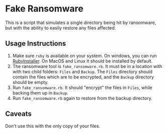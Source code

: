 # Fake Ransomware

This is a script that simulates a single directory being hit by ransomware, but with the ability to easily restore any files affected.

## Usage Instructions

1. Make sure `ruby` is available on your system. On windows, you can run [RubyInstaller](https://rubyinstaller.org/). On MacOS and Linux it should be installed by default.
2. The ransomware tool is `fake_ransomware.rb`. It must be in a location with with two child folders: `Files` and `Backup`. The `Files` directory should contain the files which are to be encrypted, and the `Backup` directory should be empty.
3. Run `fake_ransomware.rb`. It should "encrypt" the files in `Files`, while backing them up in `Backup`.
4. Run `fake_ransomware.rb` again to restore from the backup directory.

## Caveats

Don't use this with the only copy of your files.
